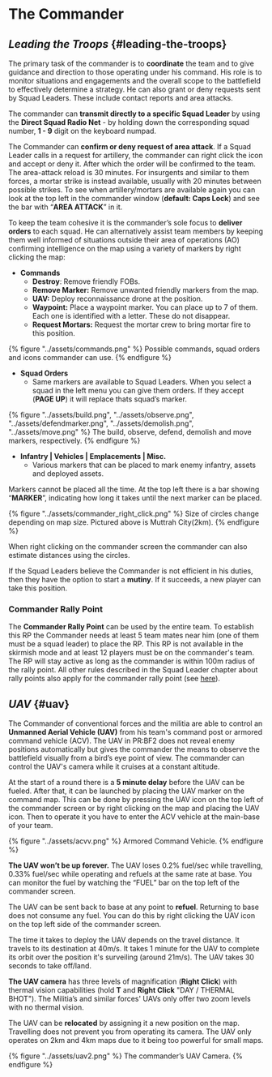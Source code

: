 # The Commander

## _Leading the Troops_ {#leading-the-troops}

The primary task of the commander is to **coordinate** the team and to give guidance and direction to those operating under his command. His role is to monitor situations and engagements and the overall scope to the battlefield to effectively determine a strategy. He can also grant or deny requests sent by Squad Leaders. These include contact reports and area attacks.

The commander can **transmit directly to a specific Squad Leader** by using the **Direct Squad Radio Net** - by holding down the corresponding squad number, **1 - 9** digit on the keyboard numpad.

The Commander can **confirm or deny request of area attack**. If a Squad Leader calls in a request for artillery, the commander can right click the icon and accept or deny it. After which the order will be confirmed to the team. The area-attack reload is 30 minutes. For insurgents and similar to them forces, a mortar strike is instead available, usually with 20 minutes between possible strikes. To see when artillery/mortars are available again you can look at the top left in the commander window \(**default: Caps Lock**\) and see the bar with “**AREA ATTACK**” in it.

To keep the team cohesive it is the commander’s sole focus to **deliver orders** to each squad. He can alternatively assist team members by keeping them well informed of situations outside their area of operations \(AO\) confirming intelligence on the map using a variety of markers by right clicking the map:

* **Commands**
  * **Destroy**: Remove friendly FOBs.
  * **Remove Marker:** Remove unwanted friendly markers from the map.
  * **UAV:** Deploy reconnaissance drone at the position.
  * **Waypoint:** Place a waypoint marker. You can place up to 7 of them. Each one is identified with a letter. These do not disappear.
  * **Request Mortars:** Request the mortar crew to bring mortar fire to this position.

{% figure "../assets/commands.png" %}
Possible commands, squad orders and icons commander can use.
{% endfigure %}

* **Squad Orders**
  * Same markers are available to Squad Leaders. When you select a squad in the left menu you can give them orders. If they accept \(**PAGE UP**\) it will replace thats squad’s marker.

{% figure "../assets/build.png", "../assets/observe.png", "../assets/defendmarker.png", "../assets/demolish.png", "../assets/move.png" %}
The build, observe, defend, demolish and move markers, respectively.
{% endfigure %}

* **Infantry \| Vehicles \| Emplacements \| Misc.**
  * Various markers that can be placed to mark enemy infantry, assets and deployed assets.

Markers cannot be placed all the time. At the top left there is a bar showing “**MARKER**”, indicating how long it takes until the next marker can be placed.

{% figure "../assets/commander_right_click.png" %}
Size of circles change depending on map size. Pictured above is Muttrah City(2km).
{% endfigure %}

When right clicking on the commander screen the commander can also estimate distances using the circles.

If the Squad Leaders believe the Commander is not efficient in his duties, then they have the option to start a **mutiny**. If it succeeds, a new player can take this position.

### Commander Rally Point

The **Commander Rally Point** can be used by the entire team. To establish this RP the Commander needs at least 5 team mates near him \(one of them must be a squad leader\) to place the RP. This RP is not available in the skirmish mode and at least 12 players must be on the commander's team. The RP will stay active as long as the commander is within 100m radius of the rally point. All other rules described in the Squad Leader chapter about rally points also apply for the commander rally point \(see [here](the_squad_leader.md#rally-points)\).

## _UAV_ {#uav}

The Commander of conventional forces and the militia are able to control an **Unmanned Aerial Vehicle \(UAV\)** from his team's command post or armored command vehicle \(ACV\). The UAV in PR:BF2 does not reveal enemy positions automatically but gives the commander the means to observe the battlefield visually from a bird’s eye point of view. The commander can control the UAV's camera while it cruises at a constant altitude.

At the start of a round there is a **5 minute delay** before the UAV can be fueled. After that, it can be launched by placing the UAV marker on the command map. This can be done by pressing the UAV icon on the top left of the commander screen or by right clicking on the map and placing the UAV icon. Then to operate it you have to enter the ACV vehicle at the main-base of your team.

{% figure "../assets/acvv.png" %}
Armored Command Vehicle.
{% endfigure %}

**The UAV won’t be up forever.** The UAV loses 0.2% fuel/sec while travelling, 0.33% fuel/sec while operating and refuels at the same rate at base. You can monitor the fuel by watching the “FUEL” bar on the top left of the commander screen.

The UAV can be sent back to base at any point to **refuel**. Returning to base does not consume any fuel. You can do this by right clicking the UAV icon on the top left side of the commander screen.

The time it takes to deploy the UAV depends on the travel distance. It travels to its destination at 40m/s. It takes 1 minute for the UAV to complete its orbit over the position it's surveiling \(around 21m/s\). The UAV takes 30 seconds to take off/land.

**The UAV camera** has three levels of magnification \(**Right Click**\) with thermal vision capabilities \(hold **T** and **Right Click** "DAY / THERMAL BHOT"\). The Militia’s and similar forces' UAVs only offer two zoom levels with no thermal vision.

The UAV can be **relocated** by assigning it a new position on the map. Travelling does not prevent you from operating its camera. The UAV only operates on 2km and 4km maps due to it being too powerful for small maps.

{% figure "../assets/uav2.png" %}
The commander’s UAV Camera.
{% endfigure %}